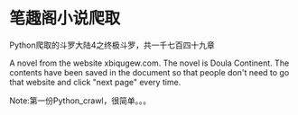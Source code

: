 # 笔趣阁小说爬取

Python爬取的斗罗大陆4之终极斗罗，共一千七百四十九章



A novel from the website xbiqugew.com. The novel is Doula Continent. The contents have been saved in the document so that people don't need to go that website and click "next page" every time. 


Note:第一份Python_crawl，很简单。。。
